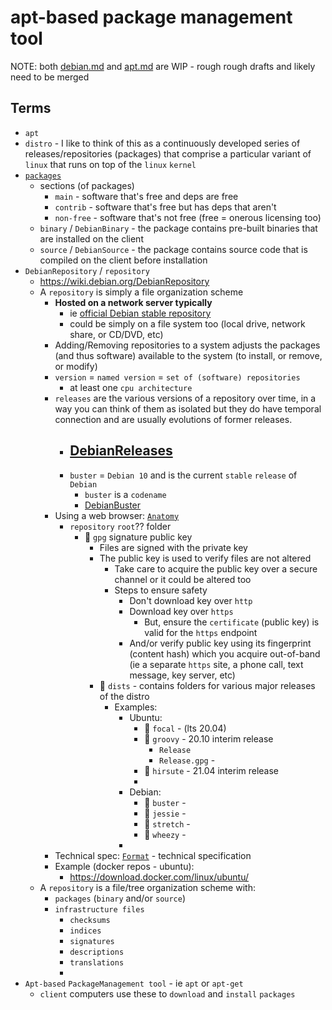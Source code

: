 # apt-based package management tool

NOTE: both [debian.md](debian.md) and [apt.md](apt.md) are WIP - rough rough drafts and likely need to be merged 

## Terms 

- `apt` 
- `distro` - I like to think of this as a continuously developed series of releases/repositories (packages) that comprise a particular variant of `linux` that runs on top of the `linux` `kernel`
- [`packages`](https://www.debian.org/distrib/packages)
  - sections (of packages)
    - `main` - software that's free and deps are free
    - `contrib` - software that's free but has deps that aren't
    - `non-free` - software that's not free (free = onerous licensing too)
  - `binary` / `DebianBinary` - the package contains pre-built binaries that are installed on the client
  - `source` / `DebianSource` - the package contains source code that is compiled on the client before installation
- `DebianRepository` / `repository`
  - https://wiki.debian.org/DebianRepository
  - A `repository` is simply a file organization scheme 
    - **Hosted on a network server typically**
      - ie [official Debian stable repository](https://wiki.debian.org/DebianStable)
      - could be simply on a file system too (local drive, network share, or CD/DVD, etc)
    - Adding/Removing repositories to a system adjusts the packages (and thus software) available to the system (to install, or remove, or modify)
    - `version` = `named version` = `set of (software) repositories`
      - at least one `cpu architecture`
    - `releases` are the various versions of a repository over time, in a way you can think of them as isolated but they do have temporal connection and are usually evolutions of former releases.
      - [DebianReleases](https://wiki.debian.org/DebianReleases)
        - 
      - `buster` = `Debian 10` and is the current `stable` `release` of `Debian`
        - `buster` is a `codename`
        - [DebianBuster](https://wiki.debian.org/DebianBuster)
    - Using a web browser: [`Anatomy`](https://wiki.debian.org/DebianRepository#Anatomy_of_a_repository) 
      - `repository` `root`?? folder
        - 🔑 `gpg` signature public key
          - Files are signed with the private key
          - The public key is used to verify files are not altered 
            - Take care to acquire the public key over a secure channel or it could be altered too
            - Steps to ensure safety
              - Don't download key over `http`
              - Download key over `https` 
                - But, ensure the `certificate` (public key) is valid for the `https` endpoint
              - And/or verify public key using its fingerprint (content hash) which you acquire out-of-band (ie a separate `https` site, a phone call, text message, key server, etc)
          - 📁 `dists` - contains folders for various major releases of the distro
            - Examples:
              - Ubuntu:
                - 📁 `focal` - (lts 20.04) 
                - 📁 `groovy` - 20.10 interim release
                  - `Release`
                  - `Release.gpg` -  
                - 📁 `hirsute` - 21.04 interim release
                - 
              - Debian:
                - 📁 `buster` - 
                - 📁 `jessie` - 
                - 📁 `stretch` - 
                - 📁 `wheezy` - 
              - 
    - Technical spec: [`Format`](https://wiki.debian.org/DebianRepository/Format) - technical specification
    - Example (docker repos - ubuntu): 
      - https://download.docker.com/linux/ubuntu/
  - A `repository` is a file/tree organization scheme with:
    - `packages` (`binary` and/or `source`)
    - `infrastructure files`
      - `checksums`
      - `indices` 
      - `signatures`
      - `descriptions`
      - `translations`
      - 
- `Apt-based` `PackageManagement tool` - ie `apt` or `apt-get`
  - `client` computers use these to `download` and `install` `packages`


